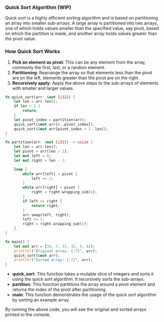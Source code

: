 ### Quick Sort Algorithm (WIP)

Quick sort is a highly efficient sorting algorithm and is based on partitioning an array into smaller sub-arrays. A large array is partitioned into two arrays, one of which holds values smaller than the specified value, say pivot, based on which the partition is made, and another array holds values greater than the pivot value.

### How Quick Sort Works

1. **Pick an element as pivot**: This can be any element from the array, commonly the first, last, or a random element.
2. **Partitioning**: Rearrange the array so that elements less than the pivot are on the left, elements greater than the pivot are on the right.
3. **Recursively apply**: Apply the above steps to the sub-arrays of elements with smaller and larger values.

```rust
fn quick_sort(arr: &mut [i32]) {
    let len = arr.len();
    if len < 2 {
        return;
    }
    let pivot_index = partition(arr);
    quick_sort(&mut arr[0..pivot_index]);
    quick_sort(&mut arr[pivot_index + 1..len]);
}

fn partition(arr: &mut [i32]) -> usize {
    let len = arr.len();
    let pivot = arr[len / 2];
    let mut left = 0;
    let mut right = len - 1;

    loop {
        while arr[left] < pivot {
            left += 1;
        }
        while arr[right] > pivot {
            right = right.wrapping_sub(1);
        }
        if left >= right {
            return right;
        }
        arr.swap(left, right);
        left += 1;
        right = right.wrapping_sub(1);
    }
}

fn main() {
    let mut arr = [34, 7, 23, 32, 5, 62];
    println!("Original array: {:?}", arr);
    quick_sort(&mut arr);
    println!("Sorted array: {:?}", arr);
}
```

- **quick_sort**: This function takes a mutable slice of integers and sorts it using the quick sort algorithm. It recursively sorts the sub-arrays.
- **partition**: This function partitions the array around a pivot element and returns the index of the pivot after partitioning.
- **main**: This function demonstrates the usage of the quick sort algorithm by sorting an example array.

By running the above code, you will see the original and sorted arrays printed to the console.
